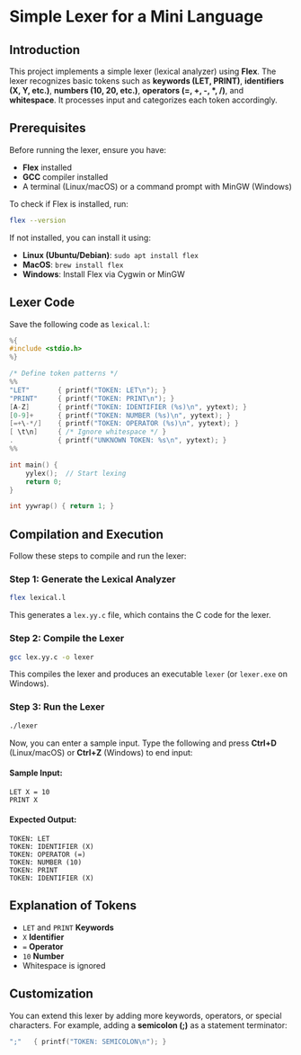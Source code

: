 # Simple Lexer for a Mini Language

## Introduction
This project implements a simple lexer (lexical analyzer) using **Flex**. The lexer recognizes basic tokens such as **keywords (LET, PRINT)**, **identifiers (X, Y, etc.)**, **numbers (10, 20, etc.)**, **operators (=, +, -, *, /)**, and **whitespace**. It processes input and categorizes each token accordingly.

## Prerequisites
Before running the lexer, ensure you have:
- **Flex** installed
- **GCC** compiler installed
- A terminal (Linux/macOS) or a command prompt with MinGW (Windows)

To check if Flex is installed, run:
```sh
flex --version
```
If not installed, you can install it using:
- **Linux (Ubuntu/Debian)**: `sudo apt install flex`
- **MacOS**: `brew install flex`
- **Windows**: Install Flex via Cygwin or MinGW

## Lexer Code
Save the following code as `lexical.l`:

```c
%{
#include <stdio.h>
%}

/* Define token patterns */
%%
"LET"       { printf("TOKEN: LET\n"); }
"PRINT"     { printf("TOKEN: PRINT\n"); }
[A-Z]       { printf("TOKEN: IDENTIFIER (%s)\n", yytext); }
[0-9]+      { printf("TOKEN: NUMBER (%s)\n", yytext); }
[=+\-*/]    { printf("TOKEN: OPERATOR (%s)\n", yytext); }
[ \t\n]     { /* Ignore whitespace */ }
.           { printf("UNKNOWN TOKEN: %s\n", yytext); }
%%

int main() {
    yylex();  // Start lexing
    return 0;
}

int yywrap() { return 1; }
```

## Compilation and Execution
Follow these steps to compile and run the lexer:

### Step 1: Generate the Lexical Analyzer
```sh
flex lexical.l
```
This generates a `lex.yy.c` file, which contains the C code for the lexer.

### Step 2: Compile the Lexer
```sh
gcc lex.yy.c -o lexer
```
This compiles the lexer and produces an executable `lexer` (or `lexer.exe` on Windows).

### Step 3: Run the Lexer
```sh
./lexer
```
Now, you can enter a sample input. Type the following and press **Ctrl+D** (Linux/macOS) or **Ctrl+Z** (Windows) to end input:

#### Sample Input:
```
LET X = 10
PRINT X
```

#### Expected Output:
```
TOKEN: LET
TOKEN: IDENTIFIER (X)
TOKEN: OPERATOR (=)
TOKEN: NUMBER (10)
TOKEN: PRINT
TOKEN: IDENTIFIER (X)
```

## Explanation of Tokens
- `LET` and `PRINT`  **Keywords**
- `X`  **Identifier**
- `=`  **Operator**
- `10`  **Number**
- Whitespace is ignored

## Customization
You can extend this lexer by adding more keywords, operators, or special characters. For example, adding a **semicolon (;)** as a statement terminator:
```c
";"   { printf("TOKEN: SEMICOLON\n"); }
```

